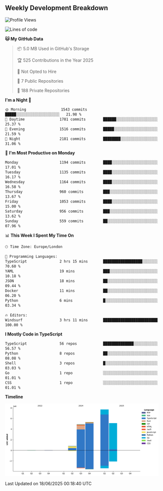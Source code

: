 


## Weekly Development Breakdown
<!--START_SECTION:waka-->
![Profile Views](http://img.shields.io/badge/Profile%20Views-0-blue)

![Lines of code](https://img.shields.io/badge/From%20Hello%20World%20I%27ve%20Written-23.8%20million%20lines%20of%20code-blue)

**🐱 My GitHub Data** 

> 📦 5.0 MB Used in GitHub's Storage 
 > 
> 🏆 525 Contributions in the Year 2025
 > 
> 🚫 Not Opted to Hire
 > 
> 📜 7 Public Repositories 
 > 
> 🔑 188 Private Repositories 
 > 
**I'm a Night 🦉** 

```text
🌞 Morning                1543 commits        █████░░░░░░░░░░░░░░░░░░░░   21.98 % 
🌆 Daytime                1781 commits        ██████░░░░░░░░░░░░░░░░░░░   25.37 % 
🌃 Evening                1516 commits        █████░░░░░░░░░░░░░░░░░░░░   21.59 % 
🌙 Night                  2181 commits        ████████░░░░░░░░░░░░░░░░░   31.06 % 
```
📅 **I'm Most Productive on Monday** 

```text
Monday                   1194 commits        ████░░░░░░░░░░░░░░░░░░░░░   17.01 % 
Tuesday                  1135 commits        ████░░░░░░░░░░░░░░░░░░░░░   16.17 % 
Wednesday                1164 commits        ████░░░░░░░░░░░░░░░░░░░░░   16.58 % 
Thursday                 960 commits         ███░░░░░░░░░░░░░░░░░░░░░░   13.67 % 
Friday                   1053 commits        ████░░░░░░░░░░░░░░░░░░░░░   15.00 % 
Saturday                 956 commits         ███░░░░░░░░░░░░░░░░░░░░░░   13.62 % 
Sunday                   559 commits         ██░░░░░░░░░░░░░░░░░░░░░░░   07.96 % 
```


📊 **This Week I Spent My Time On** 

```text
🕑︎ Time Zone: Europe/London

💬 Programming Languages: 
TypeScript               2 hrs 15 mins       ██████████████████░░░░░░░   70.60 % 
YAML                     19 mins             ███░░░░░░░░░░░░░░░░░░░░░░   10.18 % 
JSON                     18 mins             ██░░░░░░░░░░░░░░░░░░░░░░░   09.44 % 
Docker                   11 mins             ██░░░░░░░░░░░░░░░░░░░░░░░   06.20 % 
Python                   6 mins              █░░░░░░░░░░░░░░░░░░░░░░░░   03.34 % 

🔥 Editors: 
Windsurf                 3 hrs 11 mins       █████████████████████████   100.00 % 
```

**I Mostly Code in TypeScript** 

```text
TypeScript               56 repos            ██████████████░░░░░░░░░░░   56.57 % 
Python                   8 repos             ██░░░░░░░░░░░░░░░░░░░░░░░   08.08 % 
Shell                    3 repos             █░░░░░░░░░░░░░░░░░░░░░░░░   03.03 % 
Go                       1 repo              ░░░░░░░░░░░░░░░░░░░░░░░░░   01.01 % 
CSS                      1 repo              ░░░░░░░░░░░░░░░░░░░░░░░░░   01.01 % 
```



**Timeline**

![Lines of Code chart](https://raw.githubusercontent.com/mars-arch/mars-arch/main/assets/bar_graph.png)


 Last Updated on 18/06/2025 00:18:40 UTC
<!--END_SECTION:waka-->
